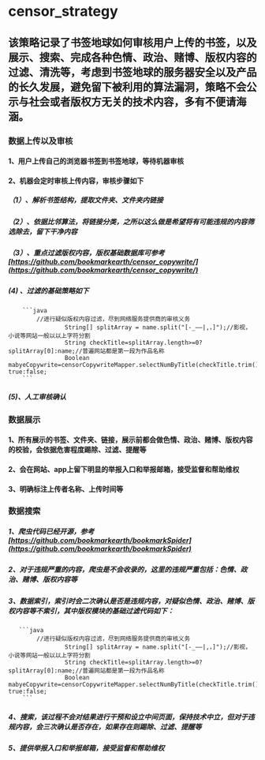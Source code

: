 # censor_strategy

## 该策略记录了书签地球如何审核用户上传的书签，以及展示、搜索、完成各种色情、政治、赌博、版权内容的过滤、清洗等，考虑到书签地球的服务器安全以及产品的长久发展，避免留下被利用的算法漏洞，策略不会公示与社会或者版权方无关的技术内容，多有不便请海涵。

### 数据上传以及审核
#### 1、用户上传自己的浏览器书签到书签地球，等待机器审核
#### 2、机器会定时审核上传内容，审核步骤如下
##### （1）、解析书签结构，提取文件夹、文件夹内链接
##### （2）、依据比邻算法，将链接分类，之所以这么做是希望将有可能违规的内容筛选除去，留下干净内容
##### （3）、重点过滤版权内容，版权基础数据库可参考[https://github.com/bookmarkearth/censor_copywrite/](https://github.com/bookmarkearth/censor_copywrite/)
#####  (4) 、过滤的基础策略如下
        ```java
          	//进行疑似版权内容过滤，尽到网络服务提供商的审核义务
    				String[] splitArray = name.split("[-_——|,，]");//影视，小说等网站一般以以上字符分割
    				String checkTitle=splitArray.length>=0?splitArray[0]:name;//普遍网站都是第一段为作品名称
    				Boolean mabyeCopywrite=censorCopywriteMapper.selectNumByTitle(checkTitle.trim())>0?true:false;
        ```
#####  (5)、人工审核确认

### 数据展示
#### 1、所有展示的书签、文件夹、链接，展示前都会做色情、政治、赌博、版权内容的校验，会依据危害程度踢除、过滤、提醒等
#### 2、会在网站、app上留下明显的举报入口和举报邮箱，接受监督和帮助维权
#### 3、明确标注上传者名称、上传时间等

### 数据搜索
##### 1、爬虫代码已经开源，参考[https://github.com/bookmarkearth/bookmarkSpider](https://github.com/bookmarkearth/bookmarkSpider)
##### 2、对于违规严重的内容，爬虫是不会收录的，这里的违规严重包括：色情、政治、赌博、版权内容等
##### 3、数据索引，索引时会二次确认是否是违规内容，对疑似色情、政治、赌博、版权内容等不索引，其中版权模块的基础过滤代码如下：
       ```java
          	//进行疑似版权内容过滤，尽到网络服务提供商的审核义务
    				String[] splitArray = name.split("[-_——|,，]");//影视，小说等网站一般以以上字符分割
    				String checkTitle=splitArray.length>=0?splitArray[0]:name;//普遍网站都是第一段为作品名称
    				Boolean mabyeCopywrite=censorCopywriteMapper.selectNumByTitle(checkTitle.trim())>0?true:false;
        ```
##### 4、搜索，该过程不会对结果进行干预和设立中间页面，保持技术中立，但对于违规内容，会三次确认是否存在，如果存在则踢除、过滤、提醒等
##### 5、提供举报入口和举报邮箱，接受监督和帮助维权

        
